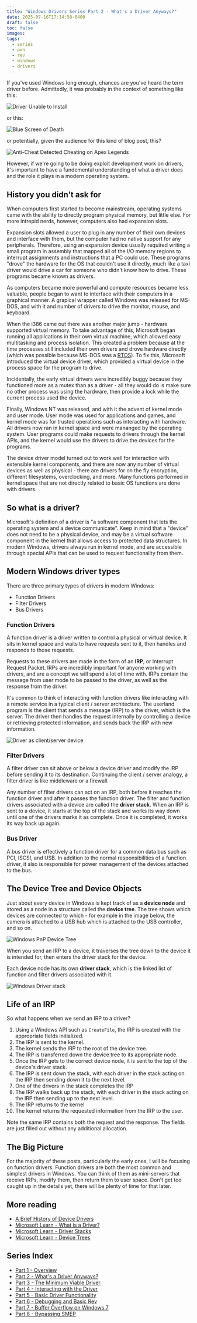 ```yaml
---
title: "Windows Drivers Series Part 2 - What's a Driver Anyways?"
date: 2025-07-16T17:14:58-0400
draft: false
toc: false
images:
tags:
  - series
  - pwn
  - rev
  - windows
  - drivers
---
```

If you've used Windows long enough, chances are you've heard the term driver before.  Admittedly, it was probably in the context of something like this:

![Driver Unable to Install](./images/1_driver_error.jpg)

or this:

![Blue Screen of Death](./images/2_driver_error.webp)

or potentially, given the audience for this kind of blog post, this?

![Anti-Cheat Detected Cheating on Apex Legends](./images/3_driver_error.jpg)

However, if we're going to be doing exploit development work on drivers, it's important to have a fundemental understanding of what a driver does and the role it plays in a modern operating system.

## History you didn't ask for
When computers first started to become mainstream, operating systems came with the ability to directly program physical memory, but little else.  For more intrepid nerds, however, computers also had expansion slots.  

Expansion slots allowed a user to plug in any number of their own devices and interface with them, but the computer had no native support for any peripherals.  Therefore, using an expansion device usually required writing a small program in assembly that mapped all of the I/O memory regions to interrupt assignments and instructions that a PC could use.  These programs "drove" the hardware for the OS that couldn't use it directly, much like a taxi driver would drive a car for someone who didn't know how to drive.  These programs became known as drivers.

As computers became more powerful and compute resources became less valuable, people began to want to interface with their computers in a graphical manner.  A grapical wrapper called Windows was released for MS-DOS, and with it and number of drivers to drive the monitor, mouse, and keyboard.  

When the i386 came out there was another major jump - hardware supported virtual memory.  To take advantage of this, Microsoft began running all applications in their own virtual machine, which allowed easy multitasking and process isolation.  This created a problem because at the time processes still included their own drivers and drove hardware directly (which was possible because MS-DOS was a [RTOS](https://en.wikipedia.org/wiki/Real-time_operating_system)).  To fix this, Microsoft introduced the virtual device driver, which provided a virtual device in the process space for the program to drive.

Incidentally, the early virtual drivers were incredibly buggy because they functioned more as a mutex than as a driver - all they would do is make sure no other process was using the hardware, then provide a lock while the current process used the device.

Finally, Windows NT was released, and with it the advent of kernel mode and user mode.  User mode was used for applications and games, and kernel mode was for trusted operations such as interacting with hardware.  All drivers now ran in kernel space and were mananged by the operating system.  User programs could make requests to drivers through the kernel APIs, and the kernel would use the drivers to drive the devices for the programs.   

The device driver model turned out to work well for interaction with extensible kernel components, and there are now any number of virtual devices as well as physical - there are drivers for on the fly encryption, different filesystems, overclocking, and more.  Many functions performed in kernel space that are not directly related to basic OS functions are done with drivers.

## So what is a driver?
Microsoft's definition of a driver is "a software component that lets the operating system and a device communicate".  Keep in mind that a "device" does not need to be a physical device, and may be a virtual software component in the kernel that allows access to protected data structures. In modern Windows, drivers always run in kernel mode, and are accessible through special APIs that can be used to request functionality from them.

## Modern Windows driver types
There are three primary types of drivers in modern Windows:
- Function Drivers
- Filter Drivers
- Bus Drivers

### Function Drivers
A function driver is a driver written to control a physical or virtual device. It sits in kernel space and waits to have requests sent to it, then handles and responds to those requests.

Requests to these drivers are made in the form of an **IRP**, or Interrupt Request Packet.  IRPs are incredibly important for anyone working with drivers, and are a concept we will spend a lot of time with.  IRPs contain the message from user mode to be passed to the driver, as well as the response from the driver.

It's common to think of interacting with function drivers like interacting with a remote service in a typical client / server architecture.  The userland program is the client that sends a message (IRP) to a the driver, which is the server.  The driver then handles the request internally by controlling a device or retrieving protected information, and sends back the IRP with new information.

![Driver as client/server device](./images/4_client_server_model.gif)

### Filter Drivers
A filter driver can sit above or below a device driver and modify the IRP before sending it to its destination. Continuing the client / server analogy, a filter driver is like middleware or a firewall.

Any number of filter drivers can act on an IRP, both before it reaches the function driver and after it passes the function driver.  The filter and function drivers associated with a device are called the **driver stack**.  When an IRP is sent to a device, it starts at the top of the stack and works its way down until one of the drivers marks it as complete.  Once it is completed, it works its way back up again.

### Bus Driver
A bus driver is effectively a function driver for a common data bus such as PCI, ISCSI, and USB.  In addition to the normal responsibilities of a function driver, it also is responsible for power management of the devices attached to the bus.

## The Device Tree and Device Objects
Just about every device in Windows is kept track of as a **device node** and stored as a node in a structure called the **device tree**.  The tree shows which devices are connected to which - for example in the image below, the camera is attached to a USB hub which is attached to the USB controller, and so on.

![Windows PnP Device Tree](./images/5_device_tree.png)

When you send an IRP to a device, it traverses the tree down to the device it is intended for, then enters the driver stack for the device.

Each device node has its own **driver stack**, which is the linked list of function and filter drivers associated with it.

![Windows Driver stack](./images/6_driver_stack.png)

## Life of an IRP
So what happens when we send an IRP to a driver?

1. Using a Windows API such as `CreateFile`, the IRP is created with the appropriate fields initialized.
2. The IRP is sent to the kernel.
3. The kernel sends the IRP to the root of the device tree.
4. The IRP is transferred down the device tree to its appropriate node.
5. Once the IRP gets to the correct device node, it is sent to the top of the device's driver stack.
6. The IRP is sent down the stack, with each driver in the stack acting on the IRP then sending down it to the next level.
7. One of the drivers in the stack completes the IRP
8. The IRP walks back up the stack, with each driver in the stack acting on the IRP then sending up to the next level.
9. The IRP returns to the kernel
10. The kernel returns the requested information from the IRP to the user.

Note the same IRP contains both the request and the response.  The fields are just filled out without any additional allocation.

## The Big Picture
For the majority of these posts, particularly the early ones, I will be focusing on function drivers.  Function drivers are both the most common and simplest drivers in Windows.  You can think of them as mini-servers that receive IRPs, modify them, then return them to user space.  Don't get too caught up in the details yet, there will be plenty of time for that later.

## More reading
- [A Brief History of Device Drivers](https://flylib.com/books/en/4.168.1.14/1/)
- [Microsoft Learn - What is a Driver?](https://learn.microsoft.com/en-us/windows-hardware/drivers/gettingstarted/what-is-a-driver-)
- [Microsoft Learn - Driver Stacks](https://learn.microsoft.com/en-us/windows-hardware/drivers/gettingstarted/driver-stacks)
- [Microsoft Learn - Device Trees](https://learn.microsoft.com/en-us/windows-hardware/drivers/kernel/device-tree)

## Series Index
- [Part 1 - Overview](https://stolenfootball.github.io/posts/series/windows_drivers/p1_overview/index.html)
- [Part 2 - What's a Driver Anyways?](https://stolenfootball.github.io/posts/series/windows_drivers/p2_whats_a_driver/index.html)
- [Part 3 - The Minimum Viable Driver](https://stolenfootball.github.io/posts/series/windows_drivers/p3_minimum_viable_driver/index.html)
- [Part 4 - Interacting with the Driver](https://stolenfootball.github.io/posts/series/windows_drivers/p4_interacting_with_driver/)
- [Part 5 - Basic Driver Functionality](https://stolenfootball.github.io/posts/series/windows_drivers/p5_basic_driver_function/)
- [Part 6 - Debugging and Basic Rev](https://stolenfootball.github.io/posts/series/windows_drivers/p6_debugging_drivers/)
- [Part 7 - Buffer Overflow on Windows 7](https://stolenfootball.github.io/posts/series/windows_drivers/p7_buffer_overflow_win7/)
- [Part 8 - Bypassing SMEP](https://stolenfootball.github.io/posts/series/windows_drivers/p8_smep_bypass/)